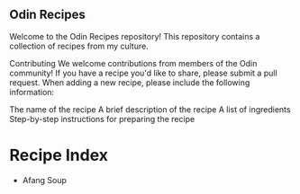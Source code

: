 ## Odin Recipes

Welcome to the Odin Recipes repository! This repository contains a collection of recipes from my culture.

Contributing
We welcome contributions from members of the Odin community! If you have a recipe you'd like to share, please submit a pull request. When adding a new recipe, please include the following information:

The name of the recipe
A brief description of the recipe
A list of ingredients
Step-by-step instructions for preparing the recipe

# Recipe Index
- Afang Soup